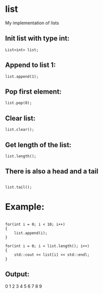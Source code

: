 # list
My implementation of lists

## Init list with type int:
```List<int> list;```

## Append to list 1:
```list.append(1);```

## Pop first element:
```list.pop(0);```

## Clear list:
```list.clear();```

## Get length of the list:
```list.length();```

## There is also a head and a tail
```list.head();

list.tail();
```

# Example:
```List<int> list;

for(int i = 0; i < 10; i++)
{
    list.append(i);
}

for(int i = 0; i < list.length(); i++)
{
    std::cout << list[i] << std::endl;
}
```
## Output:
0
1
2
3
4
5
6
7
8
9